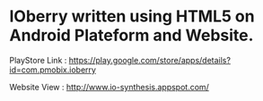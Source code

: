 # IOberry written using HTML5 on Android Plateform and Website.

PlayStore Link : https://play.google.com/store/apps/details?id=com.pmobix.ioberry

Website View : http://www.io-synthesis.appspot.com/
